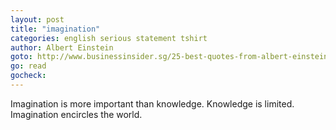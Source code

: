 ```yaml
---
layout: post
title: "imagination"
categories: english serious statement tshirt
author: Albert Einstein
goto: http://www.businessinsider.sg/25-best-quotes-from-albert-einstein-2014-8/#RWt7DUbICPzI1Ezz.99
go: read
gocheck:
---
```

Imagination is more important than knowledge. Knowledge is limited. Imagination encircles the world.
